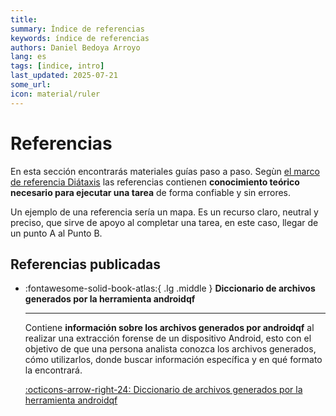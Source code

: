 ```yaml
---
title: 
summary: Índice de referencias 
keywords: índice de referencias
authors: Daniel Bedoya Arroyo
lang: es
tags: [indice, intro]
last_updated: 2025-07-21
some_url:
icon: material/ruler
---
```



# Referencias

En esta sección encontrarás materiales guías paso a paso. Segùn [el marco de referencia Diátaxis](https://diataxis.fr)  las referencias contienen **conocimiento teórico necesario para ejecutar una tarea** de forma confiable y sin errores. 

Un ejemplo de una referencia sería un mapa. Es un recurso claro, neutral y preciso, que sirve de apoyo al completar una tarea, en este caso, llegar de un punto A al Punto B.

## Referencias publicadas

<div class="grid cards" markdown>

-   :fontawesome-solid-book-atlas:{ .lg .middle }      __Diccionario de archivos generados por la herramienta androidqf__

    ---

    Contiene **información sobre los archivos generados por androidqf** al realizar una extracción forense de un dispositivo Android, esto con el objetivo de que una persona analista conozca los archivos generados, cómo utilizarlos, donde buscar información específica y en qué formato la encontrará.

    [:octicons-arrow-right-24: Diccionario de archivos generados por la herramienta androidqf](01-reference-diccionario-androidqf/01-reference-diccionario-androidqf.html)



</div>
